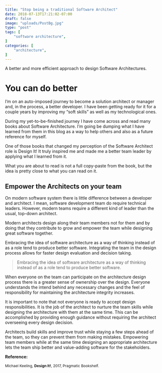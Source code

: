 ```yaml
---
title: "Stop being a traditional Software Architect"
date: 2018-07-13T17:21:02-07:00
draft: false
image: "uploads/PostBg.jpg"
type: "post"
tags: [
    "software architecture",
]
categories: [
    "architecture",
]
---
```

A better and more efficient approach to design Software Architectures.
<!--more-->
# You can do better

I’m on an auto-imposed journey to become a solution architect or manager and, in the process, a better developer. I have been getting ready for it for a couple years by improving my “soft skills” as well as my technological ones. 

During my yet-to-be-finished journey I have come across and read many books about Software Architecture. I’m going be dumping what I have learned from them in this blog as a way to help others and also as a future reference for myself.

One of those books that changed my perception of the Software Architect role is Design It! It truly inspired me and made me a better team leader by applying what I learned from it. 

What you are about to read is not a full copy-paste from the book, but the idea is pretty close to what you can read on it. 
## Empower the Architects on your team

On modern software system there is little difference between a developer and architect. I mean, software development team do require technical leaders. However, modern teams require a different kind of leader than the usual, top-down architect.

Modern architects design along their team members not for them and by doing that they contribute to grow and empower the team while designing great software together.

Embracing the idea of software architecture as a way of thinking instead of as a role tend to produce better software. Integrating the team in the design process allows for faster design evaluation and decision taking.

> Embracing the idea of software architecture as a way of thinking instead of as a role tend to produce better software.

When everyone on the team can participate on the architecture design process there is a greater sense of ownership over the design. Everyone understands the intend behind any necessary changes and the feel of responsibility for maintaining the architecture integrity increases.

It is important to note that not everyone is ready to accept design responsibilities. It is the job of the architect to nurture the team skills while designing the architecture with them at the same time. This can be accomplished by providing enough guidance without requiring the architect overseeing every design decision.

Architects build skills and improve trust while staying a few steps ahead of the team, so they can prevent them from making mistakes. Empowering team members while at the same time designing an appropriate architecture lets the team ship better and value-adding software for the stakeholders.

<span style="font-size: 14px; margin: 0;">**Reference:** </span>

<span style="font-size: 12px; margin: 0;">Michael Keeling, __Design It!__, 2017, Pragmatic Bookshelf.</span>



